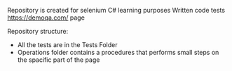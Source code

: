 Repository is created for selenium C# learning purposes
Written code tests https://demoqa.com/ page


Repository structure:
- All the tests are in the Tests Folder
- Operations folder contains a procedures that performs small steps on the spacific part of the page
